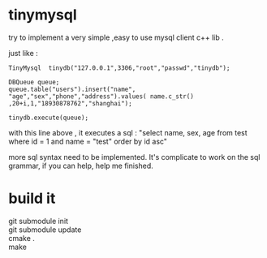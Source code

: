 # tinymysql


try to implement a very simple ,easy to use mysql client c++ lib . 


just like : 



	TinyMysql  tinydb("127.0.0.1",3306,"root","passwd","tinydb"); 

	DBQueue queue; 
	queue.table("users").insert("name", "age","sex","phone","address").values( name.c_str() ,20+i,1,"18930878762","shanghai"); 

	tinydb.execute(queue); 

with this line above , it executes  a sql : 
"select  name,  sex,  age  from test where   id  = 1   and name = "test"  order by id asc" 


more sql syntax need to be implemented.  It's complicate to work on the sql grammar, if you can help, help me finished. 








# build it 

git submodule init   <br> 
git submodule update   <br> 
cmake .   <br> 
make   <br>

